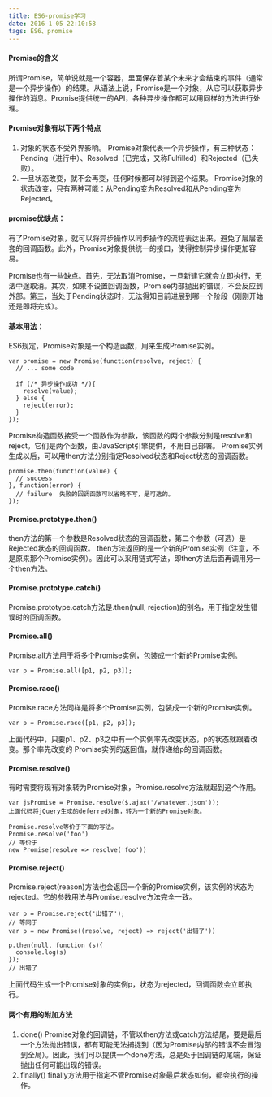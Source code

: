 ```yaml
---
title: ES6-promise学习
date: 2016-1-05 22:10:58
tags: ES6、promise
---
```

#### Promise的含义
所谓Promise，简单说就是一个容器，里面保存着某个未来才会结束的事件（通常是一个异步操作）的结果。从语法上说，Promise是一个对象，从它可以获取异步操作的消息。Promise提供统一的API，各种异步操作都可以用同样的方法进行处理。
#### Promise对象有以下两个特点
   1. 对象的状态不受外界影响。
   Promise对象代表一个异步操作，有三种状态：Pending（进行中）、Resolved（已完成，又称Fulfilled）和Rejected（已失败）。
   2. 一旦状态改变，就不会再变，任何时候都可以得到这个结果。
   Promise对象的状态改变，只有两种可能：从Pending变为Resolved和从Pending变为Rejected。
#### promise优缺点：
有了Promise对象，就可以将异步操作以同步操作的流程表达出来，避免了层层嵌套的回调函数。此外，Promise对象提供统一的接口，使得控制异步操作更加容易。

Promise也有一些缺点。首先，无法取消Promise，一旦新建它就会立即执行，无法中途取消。其次，如果不设置回调函数，Promise内部抛出的错误，不会反应到外部。第三，当处于Pending状态时，无法得知目前进展到哪一个阶段（刚刚开始还是即将完成）。
#### 基本用法：
ES6规定，Promise对象是一个构造函数，用来生成Promise实例。
```
var promise = new Promise(function(resolve, reject) {
  // ... some code

  if (/* 异步操作成功 */){
    resolve(value);
  } else {
    reject(error);
  }
});
```
Promise构造函数接受一个函数作为参数，该函数的两个参数分别是resolve和reject。它们是两个函数，由JavaScript引擎提供，不用自己部署。
Promise实例生成以后，可以用then方法分别指定Resolved状态和Reject状态的回调函数。
```
promise.then(function(value) {
  // success
}, function(error) {
  // failure  失败的回调函数可以省略不写，是可选的。
});
```
#### Promise.prototype.then()
then方法的第一个参数是Resolved状态的回调函数，第二个参数（可选）是Rejected状态的回调函数。
then方法返回的是一个新的Promise实例（注意，不是原来那个Promise实例）。因此可以采用链式写法，即then方法后面再调用另一个then方法。
#### Promise.prototype.catch()
Promise.prototype.catch方法是.then(null, rejection)的别名，用于指定发生错误时的回调函数。
#### Promise.all()
 Promise.all方法用于将多个Promise实例，包装成一个新的Promise实例。
 ```
 var p = Promise.all([p1, p2, p3]);
 ```
####  Promise.race()
 Promise.race方法同样是将多个Promise实例，包装成一个新的Promise实例。
 ```
 var p = Promise.race([p1, p2, p3]);
 ```
 上面代码中，只要p1、p2、p3之中有一个实例率先改变状态，p的状态就跟着改变。那个率先改变的 Promise实例的返回值，就传递给p的回调函数。
#### Promise.resolve()
 有时需要将现有对象转为Promise对象，Promise.resolve方法就起到这个作用。
 ```
 var jsPromise = Promise.resolve($.ajax('/whatever.json'));
 上面代码将jQuery生成的deferred对象，转为一个新的Promise对象。
 
 Promise.resolve等价于下面的写法。
 Promise.resolve('foo')
 // 等价于
 new Promise(resolve => resolve('foo'))
 ```
#### Promise.reject()
Promise.reject(reason)方法也会返回一个新的Promise实例，该实例的状态为rejected。它的参数用法与Promise.resolve方法完全一致。
```
var p = Promise.reject('出错了');
// 等同于
var p = new Promise((resolve, reject) => reject('出错了'))

p.then(null, function (s){
  console.log(s)
});
// 出错了
```
上面代码生成一个Promise对象的实例p，状态为rejected，回调函数会立即执行。
#### 两个有用的附加方法
   1. done()
     Promise对象的回调链，不管以then方法或catch方法结尾，要是最后一个方法抛出错误，都有可能无法捕捉到（因为Promise内部的错误不会冒泡到全局）。因此，我们可以提供一个done方法，总是处于回调链的尾端，保证抛出任何可能出现的错误。
   2. finally()
     finally方法用于指定不管Promise对象最后状态如何，都会执行的操作。
